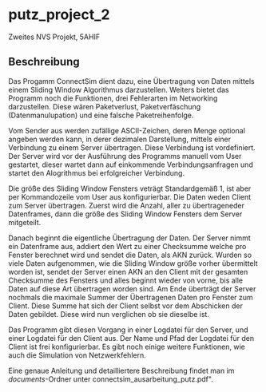 # putz_project_2
Zweites NVS Projekt, 5AHIF

## Beschreibung

Das Progamm ConnectSim dient dazu, eine Übertragung von Daten mittels einem Sliding Window Algorithmus darzustellen.
Weiters bietet das Programm noch die Funktionen, drei Fehlerarten im Networking darzustellen. Diese wären Paketverlust,
Paketverfäschung (Datenmanulupation) und eine falsche Paketreihenfolge.

Vom Sender aus werden zufällige ASCII-Zeichen, deren
Menge optional angeben werden kann, in derer dezimalen Darstellung, mittels einer Verbindung zu einem Server übertragen. Diese
Verbindung ist vordefiniert. Der Server wird vor der Ausführung des Programms manuell vom User gestartet, dieser wartet dann auf einkommende
Verbindungsanfragen und startet den Alogrithmus bei erfolgreicher Verbindung.

Die größe des Sliding Window Fensters veträgt Standardgemäß 1, ist aber per Kommandozeile vom User aus konfigurierbar.
Die Daten weden Client zum Server übertragen. Zuerst wird die Anzahl, aller zu übertrageneder Datenframes, dann die größe des Sliding Window Fensters
dem Server mitgeteilt.

Danach beginnt die eigentliche Übertragung der Daten. Der Server nimmt ein Datenframe aus, addiert den Wert zu einer Checksumme 
welche pro Fenster berechnet wird und sendet die Daten, als AKN zurück. Wurden so viele Daten aufgenommen, wie die Sliding Window größe vorher übermittelt worden
ist, sendet der Server einen AKN an den Client mit der gesamten Checksumme des Fensters und alles beginnt wieder von vorne, bis alle Daten auf diese Art übertragen worden sind.
Am Ende überträgt der Server nochmals die maximale Summer der Übertragenen Daten pro Fenster zum Client. Diese Summe hat sich der Client selbst vor dem Abschicken der
Daten gebildet. Diese wird nun verglichen ob sie dieselbe ist. 

Das Programm gibt diesen Vorgang in einer Logdatei für den Server, und einer Logdatei für den Client aus. Der Name und Pfad der Logdatei für den Client ist frei konfigurierbar.
Es gibt noch einige weitere Funktionen, wie auch die Simulation von Netzwerkfehlern.

Eine genaue Anleitung und detailliertere Beschreibung findet man im _documents_-Ordner unter
connectsim_ausarbeitung_putz.pdf".
